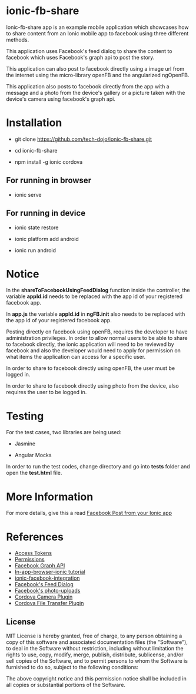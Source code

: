 # ionic-fb-share

Ionic-fb-share app is an example mobile application which showcases how to share content from an Ionic mobile app to facebook using three different methods.

This application uses Facebook's feed dialog to share the content to facebook which uses Facebook's graph api to post the story.

This application can also post to facebook directly using a image url from the internet using the micro-library openFB and the angularized ngOpenFB.

This application also posts to facebook directly from the app with a message and a photo from the device's gallery or a picture taken with the device's camera using facebook's graph api.

# Installation

 * git clone https://github.com/tech-dojo/ionic-fb-share.git

 * cd ionic-fb-share

 * npm install -g ionic cordova
 
## For running in browser
 
 * ionic serve
 
## For running in device
 
 * ionic state restore

 * ionic platform add android

 * ionic run android

# Notice

In the **shareToFacebookUsingFeedDialog** function inside the controller, the variable **appId.id** needs to be replaced with the app id of your registered facebook app.

In **app.js** the variable **appId.id** in **ngFB.init** also needs to be replaced with the app id of your registered facebook app.

Posting directly on facebook using openFB, requires the developer to have administration privileges. In order to allow normal users to be able to share to facebook directly, the ionic application will need to be reviewed by facebook and also the developer would need to apply for permission on what items the application can access for a specific user.

In order to share to facebook directly using openFB, the user must be logged in.

In order to share to facebook directly using photo from the device, also requires the user to be logged in.

# Testing

For the test cases, two libraries are being used:

 * Jasmine
 
 * Angular Mocks 
 
In order to run the test codes, change directory and go into **tests** folder and open the **test.html** file.

# More Information

For more details, give this a read [Facebook Post from your Ionic app](http://www.tech-dojo.org/#!/articles/57853a04807641065c2f74ed)

# References

 * [Access Tokens](https://developers.facebook.com/docs/facebook-login/access-tokens/)
 * [Permissions](https://developers.facebook.com/docs/facebook-login/permissions/)
 * [Facebook Graph API](https://developers.facebook.com/docs/graph-api/reference/)
 * [In-app-browser-ionic tutorial](http://sourcefreeze.com/cordova-inappbrowser-plugin-example-using-ionic-framework/)
 * [ionic-facebook-integration](https://ccoenraets.github.io/ionic-tutorial/ionic-facebook-integration.html)
 * [Facebook's Feed Dialog](https://developers.facebook.com/docs/sharing/reference/feed-dialog)
 * [Facebook's photo-uploads](https://developers.facebook.com/docs/graph-api/photo-uploads)
 * [Cordova Camera Plugin](https://github.com/apache/cordova-plugin-camera)
 * [Cordova File Transfer Plugin](https://github.com/apache/cordova-plugin-file-transfer)

## License

MIT License is hereby granted, free of charge, to any person obtaining
a copy of this software and associated documentation files (the
"Software"), to deal in the Software without restriction, including
without limitation the rights to use, copy, modify, merge, publish,
distribute, sublicense, and/or sell copies of the Software, and to
permit persons to whom the Software is furnished to do so, subject to
the following conditions:

The above copyright notice and this permission notice shall be
included in all copies or substantial portions of the Software.
